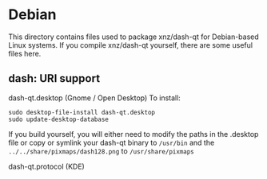 
Debian
====================
This directory contains files used to package xnz/dash-qt
for Debian-based Linux systems. If you compile xnz/dash-qt yourself, there are some useful files here.

## dash: URI support ##


dash-qt.desktop  (Gnome / Open Desktop)
To install:

	sudo desktop-file-install dash-qt.desktop
	sudo update-desktop-database

If you build yourself, you will either need to modify the paths in
the .desktop file or copy or symlink your dash-qt binary to `/usr/bin`
and the `../../share/pixmaps/dash128.png` to `/usr/share/pixmaps`

dash-qt.protocol (KDE)

